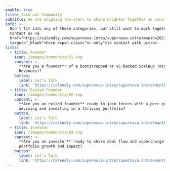 ```yaml
---
enable: true
title: Join our Community
subtitle: We are aligning the stars to shine brighter together as constellations.✨
info: >-
  Don’t fit into any of these categories, but still want to work together?
  Contact us <a
  href="https://calendly.com/supernova-intro/supernova-intro?month=2023-05"
  target="_blank">here <span class="sr-only">to contact with us</a>.
lists:
  - title: Founder
    icon: /images/community/01.svg
    content: >-
      **Are you a founder** of a bootstrapped or VC-backed Scaleup (minimum $5MM
      Revenues)?
    button:
      label: Let’s Talk
      link: 'https://calendly.com/supernova-intro/supernova-intro?month=2023-05'
  - title: Exited Founder
    icon: /images/community/02.svg
    content: >-
      **Are you an exited founder** ready to join forces with a peer group
      advising and investing in a thriving portfolio? 
    button:
      label: Let’s Talk
      link: 'https://calendly.com/supernova-intro/supernova-intro?month=2023-05'
  - title: Investor
    icon: /images/community/03.svg
    content: >-
      **Are you an investor** ready to share deal flow and supercharge your
      portfolio growth and impact? 
    button:
      label: Let’s Talk
      link: 'https://calendly.com/supernova-intro/supernova-intro?month=2023-05'
---
```


